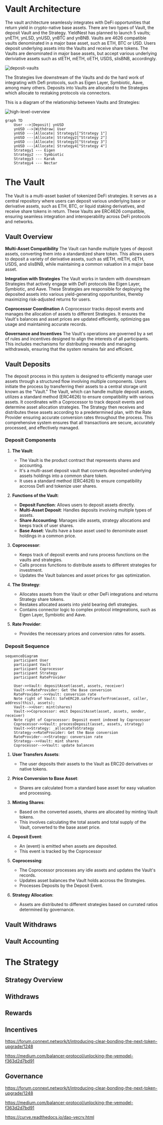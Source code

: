 # Vault Architecture

The vault architecture seamlessly integrates with DeFi opportunities that return yield in crypto-native base assets. There are two types of Vault, the deposit Vault and the Strategy. YieldNest has planned to launch 5 vaults; ynETH, ynLSD, ynUSD, ynBTC and ynBNB. Vaults are 4626 compatible vaults denominated in a major base asset, such as ETH, BTC or USD. Users deposit underlying assets into the Vaults and receive share tokens. The Vaults are denominated in major base assets, but accept various underlying deriviative assets such as stETH, mETH, oETH, USDS, slisBNB, accordingly.

![deposit-vaults](https://hackmd.io/_uploads/SygWtD8k1g.png)


The Strategies live downstream of the Vaults and do the hard work of integrating with Defi protocols, such as Eigen Layer, Symbiotic, Aave, among many others. Deposits into Vaults are allocated to the Strategies which allocate to restaking protocols via  connectors.

This is a diagram of the relationship between Vaults and Strategies:

![high-level-overview](https://hackmd.io/_uploads/rJvDpDLkyl.png)

```mermaid
graph TD
    User -->|Deposit| ynUSD
    ynUSD -->|Withdraw| User
    ynUSD ---|Allocate| Strategy1["Strategy 1"]
    ynUSD ---|Allocate| Strategy2["Strategy 2"]
    ynUSD ---|Allocate| Strategy3["Strategy 3"]
    ynUSD ---|Allocate| Strategy4["Strategy 4"]
    Strategy1 --- Eigen
    Strategy2 --- Symbiotic
    Strategy3 --- Karak
    Strategy4 --- Nectar

```

# The Vault

The Vault is a multi-asset basket of tokenized DeFi strategies. It serves as a central repository where users can deposit various underlying base or derivative assets, such as ETH, BTC, or liquid staking derivatives, and receive share tokens in return. These Vaults are ERC4626 compatible, ensuring seamless integration and interoperability across DeFi protocols and networks.

## Vault Overview
**Multi-Asset Compatibility**
The Vault can handle multiple types of deposit assets, converting them into a standardized share token. This allows users to deposit a variety of derivative assets, such as stETH, mETH, oETH, USDS, and slisBNB, while maintaining a common valuation in a major base asset.

**Integration with Strategies**
The Vault works in tandem with downstream Strategies that actively engage with DeFi protocols like Eigen Layer, Symbiotic, and Aave. These Strategies are responsible for deploying the deposited assets into various yield-generating opportunities, thereby maximizing risk-adjusted returns for users.

**Coprocessor Coordination**
A Coprocessor tracks deposit events and manages the allocation of assets to different Strategies. It ensures the Vault's balances and asset prices are updated efficiently, optimizing gas usage and maintaining accurate records.

**Governance and Incentives**
The Vault's operations are governed by a set of rules and incentives designed to align the interests of all participants. This includes mechanisms for distributing rewards and managing withdrawals, ensuring that the system remains fair and efficient.

## Vault Deposits
The deposit process in this system is designed to efficiently manage user assets through a structured flow involving multiple components. Users initiate the process by transferring their assets to a central storage unit known as the "Vault." The Vault, which can handle multiple deposit assets, utilizes a standard method (ERC4626) to ensure compatibility with various assets. It coordinates with a Coprocessor to track deposit events and determine asset allocation strategies. The Strategy then receives and distributes these assets according to a predetermined plan, with the Rate Provider ensuring accurate conversion rates throughout the process. This comprehensive system ensures that all transactions are secure, accurately processed, and effectively managed.

### Deposit Components

1. **The Vault**:
   - The Vault is the product contract that represents shares and accounting.
   - It's a multi-asset deposit vault that converts deposited underlying assets holdings into a common share token.
   - It uses a standard method (ERC4626) to ensure compatibility accross Defi and tokenize user shares.

2. **Functions of the Vault**:
   - **Deposit Function**: Allows users to deposit assets directly.
   - **Multi-Asset Deposit**: Handles deposits involving multiple types of assets.
   - **Share Accounting**: Manages idle assets, strategy allocations and keeps track of user shares.
   - **Base Asset**: Vaults have a base asset used to denominate asset holdings in a common price.

3. **Coprocessor**:
   - Keeps track of deposit events and runs process functions on the vaults and strategies.
   - Calls process functions to distribute assets to different strategies for investment.
   - Updates the Vault balances and asset prices for gas optimization.

4. **The Strategy**:
   - Allocates assets from the Vault or other DeFi integrations and returns Strategy share tokens.
   - Restakes allocated assets into yield bearing defi strategies.
   - Contains connector logic to complex protocol integreations, such as Eigen Layer, Symbiotic and Aave. 

5. **Rate Provider**:
   - Provides the necessary prices and conversion rates for assets.

### Deposit Sequence

```mermaid
sequenceDiagram
    participant User
    participant Vault
    participant Coprocessor
    participant Strategy
    participant RateProvider

    User->>Vault: depositAsset(asset, assets, receiver)
    Vault->>RateProvider: Get the Base conversion
    RateProvider-->>Vault: conversion rate
    Note right of Vault: SafeERC20.safeTransferFrom(asset, caller, address(this), assets);
    Vault-->>User: mint(shares)
    Vault->>Coprocessor: emit DepositAsset(asset, assets, sender, receiver)
    Note right of Coprocessor: Deposit event indexed by Coprocessor
    Coprocessor->>Vault: processDeposit(asset, assets, strategy)
    Vault->>Strategy: _allocateToStrategy
    Strategy->>RateProvider: Get the Base conversion
    RateProvider-->>Strategy: conversion rate
    Strategy-->>Vault: mint shares
    Coprocessor-->>Vault: update balances
```

1. **User Transfers Assets**:
   - The user deposits their assets to the Vault as ERC20 derivatives or native tokens.

2. **Price Conversion to Base Asset**:
   - Shares are calculated from a standard base asset for easy valuation and processing.

3. **Minting Shares**:
   - Based on the converted assets, shares are allocated by minting Vault tokens.
   - This involves calculating the total assets and total supply of the Vault, converted to the base asset price.

4. **Deposit Event**:
   - An (event) is emitted when assets are deposited.
   - This event is tracked by the Coprocessor
   
5. **Coprocessing**:
   - The Coprocessor processes any idle assets and updates the Vault's records.
   - Updates asset balances the Vault holds accross the Strategies.
   - Processes Deposits by the Deposit Event.

6. **Strategy Allocation**:
   - Assets are distributed to different strategies based on currated ratios determined by governance.

## Vault Withdraws

## Vault Accounting


# The Strategy

## Strategy Overview

## 
Withdraws
---

Rewards
---

Incentives
---


https://forum.connext.network/t/introducing-clear-bonding-the-next-token-upgrade/1248

https://medium.com/balancer-protocol/unlocking-the-vemodel-f363d2d7bd91

Governance 
---

https://forum.connext.network/t/introducing-clear-bonding-the-next-token-upgrade/1248

https://medium.com/balancer-protocol/unlocking-the-vemodel-f363d2d7bd91

https://curve.readthedocs.io/dao-vecrv.html